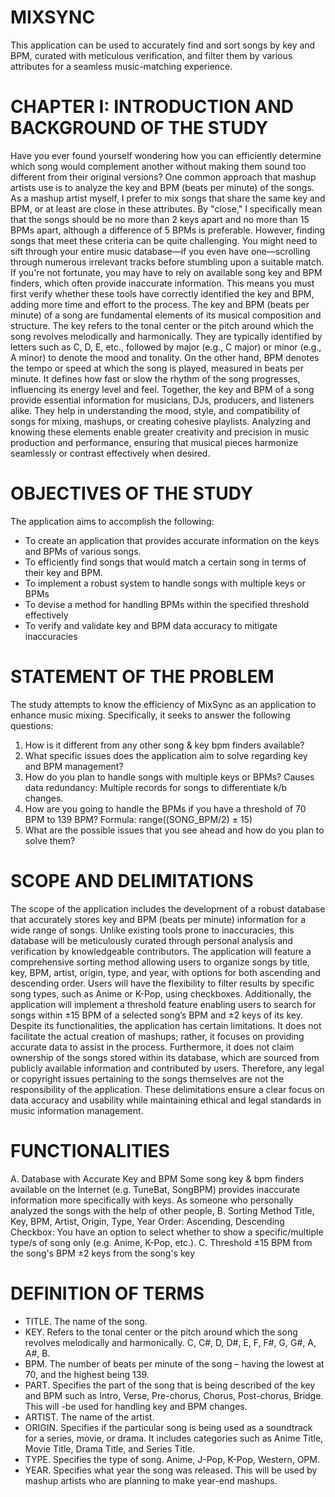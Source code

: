 # MIXSYNC
This application can be used to accurately find and sort songs by key and BPM, curated with meticulous verification, and filter them by various attributes for a seamless music-matching experience.

# CHAPTER I: INTRODUCTION AND BACKGROUND OF THE STUDY
Have you ever found yourself wondering how you can efficiently determine which song would complement another without making them sound too different from their original versions? One common approach that mashup artists use is to analyze the key and BPM (beats per minute) of the songs. As a mashup artist myself, I prefer to mix songs that share the same key and BPM, or at least are close in these attributes. By "close," I specifically mean that the songs should be no more than 2 keys apart and no more than 15 BPMs apart, although a difference of 5 BPMs is preferable.
	However, finding songs that meet these criteria can be quite challenging. You might need to sift through your entire music database—if you even have one—scrolling through numerous irrelevant tracks before stumbling upon a suitable match. If you're not fortunate, you may have to rely on available song key and BPM finders, which often provide inaccurate information. This means you must first verify whether these tools have correctly identified the key and BPM, adding more time and effort to the process.
	The key and BPM (beats per minute) of a song are fundamental elements of its musical composition and structure. The key refers to the tonal center or the pitch around which the song revolves melodically and harmonically. They are typically identified by letters such as C, D, E, etc., followed by major (e.g., C major) or minor (e.g., A minor) to denote the mood and tonality. On the other hand, BPM denotes the tempo or speed at which the song is played, measured in beats per minute. It defines how fast or slow the rhythm of the song progresses, influencing its energy level and feel. Together, the key and BPM of a song provide essential information for musicians, DJs, producers, and listeners alike. They help in understanding the mood, style, and compatibility of songs for mixing, mashups, or creating cohesive playlists. Analyzing and knowing these elements enable greater creativity and precision in music production and performance, ensuring that musical pieces harmonize seamlessly or contrast effectively when desired.

# OBJECTIVES OF THE STUDY
The application aims to accomplish the following:
-	To create an application that provides accurate information on the keys and BPMs of various songs.
-	To efficiently find songs that would match a certain song in terms of their key and BPM.
-	To implement a robust system to handle songs with multiple keys or BPMs
-	To devise a method for handling BPMs within the specified threshold effectively
-	To verify and validate key and BPM data accuracy to mitigate inaccuracies

# STATEMENT OF THE PROBLEM
The study attempts to know the efficiency of MixSync as an application to enhance music mixing. Specifically, it seeks to answer the following questions: 
1. How is it different from any other song & key bpm finders available?
2. What specific issues does the application aim to solve regarding key and BPM management?
3. How do you plan to handle songs with multiple keys or BPMs?
Causes data redundancy: Multiple records for songs to differentiate k/b changes.
4. How are you going to handle the BPMs if you have a threshold of 70 BPM to 139 BPM?
Formula: range((SONG_BPM/2) ± 15)
5. What are the possible issues that you see ahead and how do you plan to solve them? 

# SCOPE AND DELIMITATIONS
The scope of the application includes the development of a robust database that accurately stores key and BPM (beats per minute) information for a wide range of songs. Unlike existing tools prone to inaccuracies, this database will be meticulously curated through personal analysis and verification by knowledgeable contributors. The application will feature a comprehensive sorting method allowing users to organize songs by title, key, BPM, artist, origin, type, and year, with options for both ascending and descending order. Users will have the flexibility to filter results by specific song types, such as Anime or K-Pop, using checkboxes. Additionally, the application will implement a threshold feature enabling users to search for songs within ±15 BPM of a selected song’s BPM and ±2 keys of its key.
Despite its functionalities, the application has certain limitations. It does not facilitate the actual creation of mashups; rather, it focuses on providing accurate data to assist in the process. Furthermore, it does not claim ownership of the songs stored within its database, which are sourced from publicly available information and contributed by users. Therefore, any legal or copyright issues pertaining to the songs themselves are not the responsibility of the application. These delimitations ensure a clear focus on data accuracy and usability while maintaining ethical and legal standards in music information management. 

# FUNCTIONALITIES
A. Database with Accurate Key and BPM
Some song key & bpm finders available on the Internet (e.g. TuneBat, SongBPM) provides inaccurate information more specifically with keys. As someone who personally analyzed the songs with the help of other people, 
B. Sorting Method
Title, Key, BPM, Artist, Origin, Type, Year
Order: Ascending, Descending
Checkbox: You have an option to select whether to show a specific/multiple type/s of song only (e.g. Anime, K-Pop, etc.).
C. Threshold
±15 BPM from the song's BPM
±2 keys from the song's key
 
# DEFINITION OF TERMS
-	TITLE. The name of the song.
-	KEY. Refers to the tonal center or the pitch around which the song revolves melodically and harmonically. C, C#, D, D#, E, F, F#, G, G#, A, A#, B.
-	BPM. The number of beats per minute of the song – having the lowest at 70, and the highest being 139.
-	PART. Specifies the part of the song that is being described of the key and BPM such as Intro, Verse, Pre-chorus, Chorus, Post-chorus, Bridge. This will -be used for handling key and BPM changes.
-	ARTIST. The name of the artist.
-	ORIGIN. Specifies if the particular song is being used as a soundtrack for a series, movie, or drama. It includes categories such as Anime Title, Movie Title, Drama Title, and Series Title.
-	TYPE. Specifies the type of song. Anime, J-Pop, K-Pop, Western, OPM.
-	YEAR. Specifies what year the song was released. This will be used by mashup artists who are planning to make year-end mashups.
